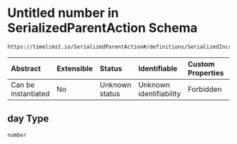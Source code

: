 # Untitled number in SerializedParentAction Schema

```txt
https://timelimit.io/SerializedParentAction#/definitions/SerializedIncrementCategoryExtraTimeAction/properties/day
```



| Abstract            | Extensible | Status         | Identifiable            | Custom Properties | Additional Properties | Access Restrictions | Defined In                                                                                        |
| :------------------ | :--------- | :------------- | :---------------------- | :---------------- | :-------------------- | :------------------ | :------------------------------------------------------------------------------------------------ |
| Can be instantiated | No         | Unknown status | Unknown identifiability | Forbidden         | Allowed               | none                | [SerializedParentAction.schema.json\*](SerializedParentAction.schema.json "open original schema") |

## day Type

`number`
